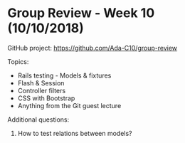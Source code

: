# Group Review - Week 10 (10/10/2018)

GitHub project: https://github.com/Ada-C10/group-review

Topics:
* Rails testing - Models & fixtures
* Flash & Session
* Controller filters
* CSS with Bootstrap
* Anything from the Git guest lecture

Additional questions:
1. How to test relations between models?
